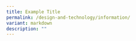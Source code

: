 ```yaml
---
title: Example Title
permalink: /design-and-technology/information/
variant: markdown
description: ""
---
```

